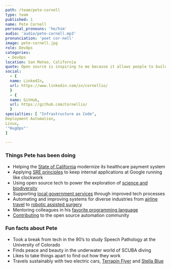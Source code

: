 ```yaml
---
path: /team/pete-cornell
type: team
published: 1
name: Pete Cornell
personal_pronouns: 'he/him'
audio: 'audio/pete-cornell.mp3'
pronunciation: 'peet cor-nell'
image: pete-cornell.jpg
role: DevOps
categories: 
 - DevOps
location: San Mateo, California
quote: Open source is inspiring to me because it allows people to build and improve together on something that’s useful to the public.
social:
  - {
  name: LinkedIn,
  url: https://www.linkedin.com/in/cornellio/
  }
  - {
  name: GitHub,
  url: https://github.com/Cornellio/
  }
specialties: [ "Infrastructure as Code",
Deployment Automation,
Linux,
'"HugOps"'
]
  
---
```


### Things Pete has been doing
* Helping the [State of California](https://github.com/ca-mmis) modernize its healthcare payment system
* Applying [SRE principles](https://medium.com/@jdavidmitchell/principles-of-site-reliability-engineering-at-google-8382b054e498) to keep internal applications at Google running like clockwork
* Using open source tech to power the exploration of [science and biodiversity](https://www.calacademy.org/about-us)
* Supporting [local government services](https://sf.gov/) through improved tech processes
* Automating and improving systems for diverse industries from [airline travel](https://www.webbyawards.com/winners/2016/websites/website-features-and-design/best-user-experience/virgin-america/?/) to [robotic assisted surgery](https://www.intuitive.com/en-us)
* Mentoring colleagues in his [favorite programming language](https://www.python.org/)
* [Contributing](https://forge.puppet.com/cornellio/riak) to the open source automation community

### Fun facts about Pete
* Took a break from tech in the 90’s to study Speech Pathology at the University of Colorado
* Finds peace and beauty in the underwater world of SCUBA diving
* Likes to take things apart to find out how they work
* Travels sustainably with two electric cars, [Terrapin Flyer](https://www.tesla.com/model3) and [Stella Blue](https://www.tesla.com/models)

